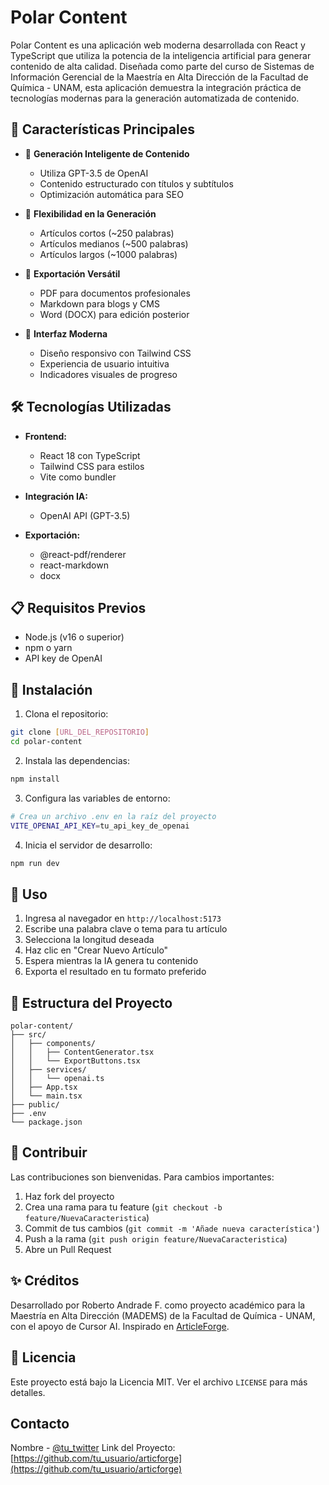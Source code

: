 # Polar Content

Polar Content es una aplicación web moderna desarrollada con React y TypeScript que utiliza la potencia de la inteligencia artificial para generar contenido de alta calidad. Diseñada como parte del curso de Sistemas de Información Gerencial de la Maestría en Alta Dirección de la Facultad de Química - UNAM, esta aplicación demuestra la integración práctica de tecnologías modernas para la generación automatizada de contenido.

## 🚀 Características Principales

- 🤖 **Generación Inteligente de Contenido**
  - Utiliza GPT-3.5 de OpenAI
  - Contenido estructurado con títulos y subtítulos
  - Optimización automática para SEO
  
- 📝 **Flexibilidad en la Generación**
  - Artículos cortos (~250 palabras)
  - Artículos medianos (~500 palabras)
  - Artículos largos (~1000 palabras)

- 💾 **Exportación Versátil**
  - PDF para documentos profesionales
  - Markdown para blogs y CMS
  - Word (DOCX) para edición posterior

- 🎨 **Interfaz Moderna**
  - Diseño responsivo con Tailwind CSS
  - Experiencia de usuario intuitiva
  - Indicadores visuales de progreso

## 🛠️ Tecnologías Utilizadas

- **Frontend:**
  - React 18 con TypeScript
  - Tailwind CSS para estilos
  - Vite como bundler

- **Integración IA:**
  - OpenAI API (GPT-3.5)

- **Exportación:**
  - @react-pdf/renderer
  - react-markdown
  - docx

## 📋 Requisitos Previos

- Node.js (v16 o superior)
- npm o yarn
- API key de OpenAI

## 🚀 Instalación

1. Clona el repositorio:
```bash
git clone [URL_DEL_REPOSITORIO]
cd polar-content
```

2. Instala las dependencias:
```bash
npm install
```

3. Configura las variables de entorno:
```bash
# Crea un archivo .env en la raíz del proyecto
VITE_OPENAI_API_KEY=tu_api_key_de_openai
```

4. Inicia el servidor de desarrollo:
```bash
npm run dev
```

## 🎯 Uso

1. Ingresa al navegador en `http://localhost:5173`
2. Escribe una palabra clave o tema para tu artículo
3. Selecciona la longitud deseada
4. Haz clic en "Crear Nuevo Artículo"
5. Espera mientras la IA genera tu contenido
6. Exporta el resultado en tu formato preferido

## 📁 Estructura del Proyecto

```
polar-content/
├── src/
│   ├── components/
│   │   ├── ContentGenerator.tsx
│   │   └── ExportButtons.tsx
│   ├── services/
│   │   └── openai.ts
│   ├── App.tsx
│   └── main.tsx
├── public/
├── .env
└── package.json
```

## 🤝 Contribuir

Las contribuciones son bienvenidas. Para cambios importantes:

1. Haz fork del proyecto
2. Crea una rama para tu feature (`git checkout -b feature/NuevaCaracteristica`)
3. Commit de tus cambios (`git commit -m 'Añade nueva característica'`)
4. Push a la rama (`git push origin feature/NuevaCaracteristica`)
5. Abre un Pull Request

## ✨ Créditos

Desarrollado por Roberto Andrade F. como proyecto académico para la Maestría en Alta Dirección (MADEMS) de la Facultad de Química - UNAM, con el apoyo de Cursor AI. Inspirado en [ArticleForge](https://www.articleforge.com/).

## 📄 Licencia

Este proyecto está bajo la Licencia MIT. Ver el archivo `LICENSE` para más detalles.

## Contacto

Nombre - [@tu_twitter](https://twitter.com/tu_twitter)
Link del Proyecto: [https://github.com/tu_usuario/articforge](https://github.com/tu_usuario/articforge) 